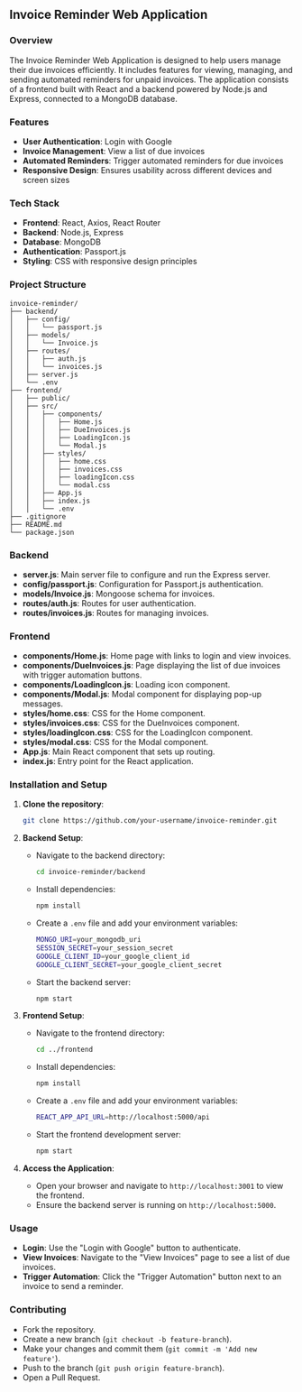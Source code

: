 ## Invoice Reminder Web Application

### Overview

The Invoice Reminder Web Application is designed to help users manage their due invoices efficiently. It includes features for viewing, managing, and sending automated reminders for unpaid invoices. The application consists of a frontend built with React and a backend powered by Node.js and Express, connected to a MongoDB database.

### Features

- **User Authentication**: Login with Google
- **Invoice Management**: View a list of due invoices
- **Automated Reminders**: Trigger automated reminders for due invoices
- **Responsive Design**: Ensures usability across different devices and screen sizes

### Tech Stack

- **Frontend**: React, Axios, React Router
- **Backend**: Node.js, Express
- **Database**: MongoDB
- **Authentication**: Passport.js
- **Styling**: CSS with responsive design principles

### Project Structure

```
invoice-reminder/
├── backend/
│   ├── config/
│   │   └── passport.js
│   ├── models/
│   │   └── Invoice.js
│   ├── routes/
│   │   ├── auth.js
│   │   └── invoices.js
│   ├── server.js
│   └── .env
├── frontend/
│   ├── public/
│   ├── src/
│   │   ├── components/
│   │   │   ├── Home.js
│   │   │   ├── DueInvoices.js
│   │   │   ├── LoadingIcon.js
│   │   │   └── Modal.js
│   │   ├── styles/
│   │   │   ├── home.css
│   │   │   ├── invoices.css
│   │   │   ├── loadingIcon.css
│   │   │   └── modal.css
│   │   ├── App.js
│   │   ├── index.js
│   │   └── .env
├── .gitignore
├── README.md
└── package.json
```

### Backend

- **server.js**: Main server file to configure and run the Express server.
- **config/passport.js**: Configuration for Passport.js authentication.
- **models/Invoice.js**: Mongoose schema for invoices.
- **routes/auth.js**: Routes for user authentication.
- **routes/invoices.js**: Routes for managing invoices.

### Frontend

- **components/Home.js**: Home page with links to login and view invoices.
- **components/DueInvoices.js**: Page displaying the list of due invoices with trigger automation buttons.
- **components/LoadingIcon.js**: Loading icon component.
- **components/Modal.js**: Modal component for displaying pop-up messages.
- **styles/home.css**: CSS for the Home component.
- **styles/invoices.css**: CSS for the DueInvoices component.
- **styles/loadingIcon.css**: CSS for the LoadingIcon component.
- **styles/modal.css**: CSS for the Modal component.
- **App.js**: Main React component that sets up routing.
- **index.js**: Entry point for the React application.

### Installation and Setup

1. **Clone the repository**:
   ```sh
   git clone https://github.com/your-username/invoice-reminder.git
   ```

2. **Backend Setup**:
   - Navigate to the backend directory:
     ```sh
     cd invoice-reminder/backend
     ```
   - Install dependencies:
     ```sh
     npm install
     ```
   - Create a `.env` file and add your environment variables:
     ```sh
     MONGO_URI=your_mongodb_uri
     SESSION_SECRET=your_session_secret
     GOOGLE_CLIENT_ID=your_google_client_id
     GOOGLE_CLIENT_SECRET=your_google_client_secret
     ```
   - Start the backend server:
     ```sh
     npm start
     ```

3. **Frontend Setup**:
   - Navigate to the frontend directory:
     ```sh
     cd ../frontend
     ```
   - Install dependencies:
     ```sh
     npm install
     ```
   - Create a `.env` file and add your environment variables:
     ```sh
     REACT_APP_API_URL=http://localhost:5000/api
     ```
   - Start the frontend development server:
     ```sh
     npm start
     ```

4. **Access the Application**:
   - Open your browser and navigate to `http://localhost:3001` to view the frontend.
   - Ensure the backend server is running on `http://localhost:5000`.

### Usage

- **Login**: Use the "Login with Google" button to authenticate.
- **View Invoices**: Navigate to the "View Invoices" page to see a list of due invoices.
- **Trigger Automation**: Click the "Trigger Automation" button next to an invoice to send a reminder.

### Contributing

- Fork the repository.
- Create a new branch (`git checkout -b feature-branch`).
- Make your changes and commit them (`git commit -m 'Add new feature'`).
- Push to the branch (`git push origin feature-branch`).
- Open a Pull Request.
